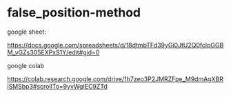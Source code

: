 # false_position-method
google sheet:

https://docs.google.com/spreadsheets/d/18dtmbTFd39yGi0JtU2Q0fclpGGBM_vGZs305EXPxS1Y/edit#gid=0


google colab

https://colab.research.google.com/drive/1h7zeo3P2JMRZFpe_M9dmAgXBRlSMSbp3#scrollTo=9yvWgIEC9ZTd

